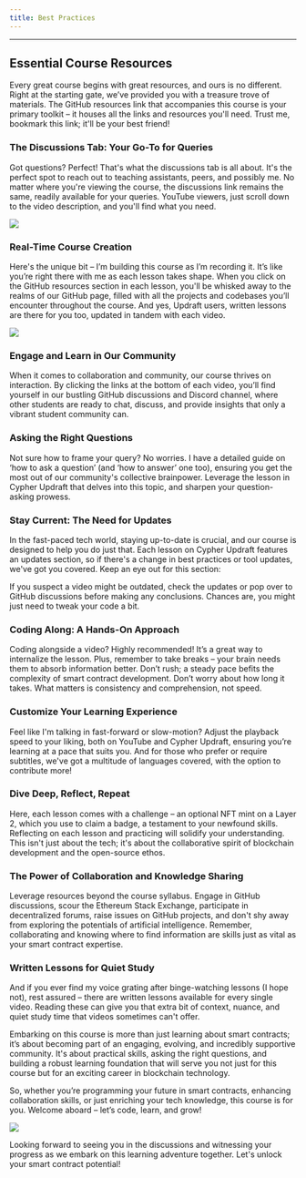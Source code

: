 ```yaml
---
title: Best Practices
---
```


---

## Essential Course Resources

Every great course begins with great resources, and ours is no different. Right at the starting gate, we’ve provided you with a treasure trove of materials. The GitHub resources link that accompanies this course is your primary toolkit – it houses all the links and resources you'll need. Trust me, bookmark this link; it'll be your best friend!

### The Discussions Tab: Your Go-To for Queries

Got questions? Perfect! That's what the discussions tab is all about. It's the perfect spot to reach out to teaching assistants, peers, and possibly me. No matter where you're viewing the course, the discussions link remains the same, readily available for your queries. YouTube viewers, just scroll down to the video description, and you'll find what you need.

![](https://cdn.videotap.com/618/screenshots/9iYpO0pPJRLVOmeOsXOX-147.13.png)

### Real-Time Course Creation

Here's the unique bit – I’m building this course as I’m recording it. It’s like you’re right there with me as each lesson takes shape. When you click on the GitHub resources section in each lesson, you'll be whisked away to the realms of our GitHub page, filled with all the projects and codebases you’ll encounter throughout the course. And yes, Updraft users, written lessons are there for you too, updated in tandem with each video.

![](https://cdn.videotap.com/618/screenshots/EQDSvlSkyN1Qc4Jgq9UN-186.36.png)

### Engage and Learn in Our Community

When it comes to collaboration and community, our course thrives on interaction. By clicking the links at the bottom of each video, you’ll find yourself in our bustling GitHub discussions and Discord channel, where other students are ready to chat, discuss, and provide insights that only a vibrant student community can.

### Asking the Right Questions

Not sure how to frame your query? No worries. I have a detailed guide on ‘how to ask a question’ (and ‘how to answer’ one too), ensuring you get the most out of our community's collective brainpower. Leverage the lesson in Cypher Updraft that delves into this topic, and sharpen your question-asking prowess.

### Stay Current: The Need for Updates

In the fast-paced tech world, staying up-to-date is crucial, and our course is designed to help you do just that. Each lesson on Cypher Updraft features an updates section, so if there's a change in best practices or tool updates, we've got you covered. Keep an eye out for this section:

If you suspect a video might be outdated, check the updates or pop over to GitHub discussions before making any conclusions. Chances are, you might just need to tweak your code a bit.

### Coding Along: A Hands-On Approach

Coding alongside a video? Highly recommended! It’s a great way to internalize the lesson. Plus, remember to take breaks – your brain needs them to absorb information better. Don’t rush; a steady pace befits the complexity of smart contract development. Don’t worry about how long it takes. What matters is consistency and comprehension, not speed.

### Customize Your Learning Experience

Feel like I'm talking in fast-forward or slow-motion? Adjust the playback speed to your liking, both on YouTube and Cypher Updraft, ensuring you’re learning at a pace that suits you. And for those who prefer or require subtitles, we've got a multitude of languages covered, with the option to contribute more!

### Dive Deep, Reflect, Repeat

Here, each lesson comes with a challenge – an optional NFT mint on a Layer 2, which you use to claim a badge, a testament to your newfound skills. Reflecting on each lesson and practicing will solidify your understanding. This isn't just about the tech; it's about the collaborative spirit of blockchain development and the open-source ethos.

### The Power of Collaboration and Knowledge Sharing

Leverage resources beyond the course syllabus. Engage in GitHub discussions, scour the Ethereum Stack Exchange, participate in decentralized forums, raise issues on GitHub projects, and don't shy away from exploring the potentials of artificial intelligence. Remember, collaborating and knowing where to find information are skills just as vital as your smart contract expertise.

### Written Lessons for Quiet Study

And if you ever find my voice grating after binge-watching lessons (I hope not), rest assured – there are written lessons available for every single video. Reading these can give you that extra bit of context, nuance, and quiet study time that videos sometimes can't offer.

Embarking on this course is more than just learning about smart contracts; it’s about becoming part of an engaging, evolving, and incredibly supportive community. It's about practical skills, asking the right questions, and building a robust learning foundation that will serve you not just for this course but for an exciting career in blockchain technology.

So, whether you’re programming your future in smart contracts, enhancing collaboration skills, or just enriching your tech knowledge, this course is for you. Welcome aboard – let’s code, learn, and grow!

![](https://cdn.videotap.com/618/screenshots/03fHJlsmbGzEx8uaNlyY-431.57.png)

Looking forward to seeing you in the discussions and witnessing your progress as we embark on this learning adventure together. Let's unlock your smart contract potential!
